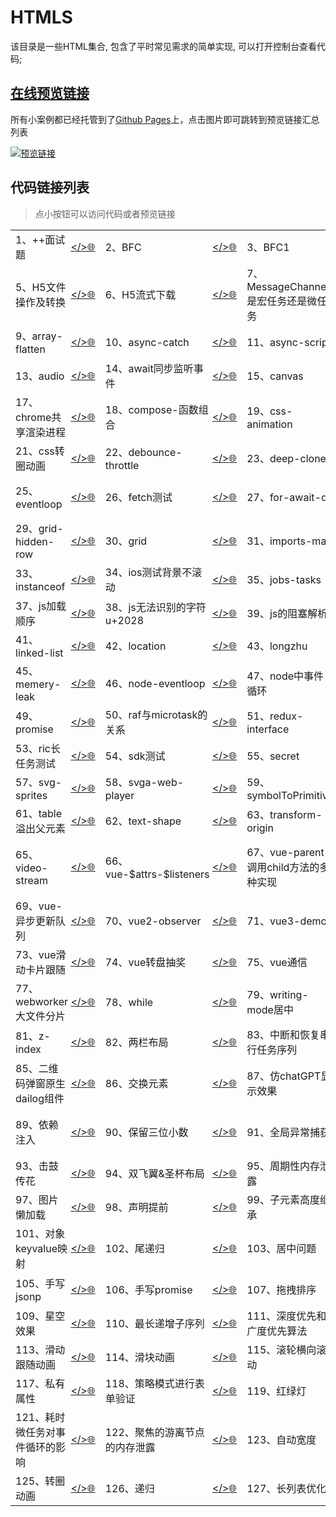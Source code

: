 # HTMLS

该目录是一些HTML集合, 包含了平时常见需求的简单实现, 可以打开控制台查看代码;

## [在线预览链接](https://lorainwings.github.io/demos)

所有小案例都已经托管到了[Github Pages](https://pages.github.com/)上，点击图片即可跳转到预览链接汇总列表

<a href="https://lorainwings.github.io/demos" target="_blank">
  <img src="https://github.com/lorainwings/demos/raw/master/assets/images/demos-preview.jpg" alt="预览链接" >
</a>

## 代码链接列表

> 点小按钮可以访问代码或者预览链接

<table>
  <tr>
    <td>
      <div style="display:flex; align-items: center;">
        <span>
          1、++面试题        </span>
        &nbsp;
        <a href="/code-snippets/htmls/++面试题.js" target="_blank" style="margin-left: auto" title="代码">&lt;/&gt;</a>
        <a href="https://lorainwings.github.io/demos/++面试题.js" target="_blank" title="预览">🌐</a>
      </div>
    </td>
    <td>
      <div style="display:flex; align-items: center;">
        <span>
          2、BFC        </span>
        &nbsp;
        <a href="/code-snippets/htmls/BFC.html" target="_blank" style="margin-left: auto" title="代码">&lt;/&gt;</a>
        <a href="https://lorainwings.github.io/demos/BFC.html" target="_blank" title="预览">🌐</a>
      </div>
    </td>
    <td>
      <div style="display:flex; align-items: center;">
        <span>
          3、BFC1        </span>
        &nbsp;
        <a href="/code-snippets/htmls/BFC1.html" target="_blank" style="margin-left: auto" title="代码">&lt;/&gt;</a>
        <a href="https://lorainwings.github.io/demos/BFC1.html" target="_blank" title="预览">🌐</a>
      </div>
    </td>
    <td>
      <div style="display:flex; align-items: center;">
        <span>
          4、Flip动画        </span>
        &nbsp;
        <a href="/code-snippets/htmls/Flip动画.html" target="_blank" style="margin-left: auto" title="代码">&lt;/&gt;</a>
        <a href="https://lorainwings.github.io/demos/Flip动画.html" target="_blank" title="预览">🌐</a>
      </div>
    </td>
  </tr>
  <tr>
    <td>
      <div style="display:flex; align-items: center;">
        <span>
          5、H5文件操作及转换        </span>
        &nbsp;
        <a href="/code-snippets/htmls/H5文件操作及转换.html" target="_blank" style="margin-left: auto" title="代码">&lt;/&gt;</a>
        <a href="https://lorainwings.github.io/demos/H5文件操作及转换.html" target="_blank" title="预览">🌐</a>
      </div>
    </td>
    <td>
      <div style="display:flex; align-items: center;">
        <span>
          6、H5流式下载        </span>
        &nbsp;
        <a href="/code-snippets/htmls/H5流式下载.html" target="_blank" style="margin-left: auto" title="代码">&lt;/&gt;</a>
        <a href="https://lorainwings.github.io/demos/H5流式下载.html" target="_blank" title="预览">🌐</a>
      </div>
    </td>
    <td>
      <div style="display:flex; align-items: center;">
        <span>
          7、MessageChannel是宏任务还是微任务        </span>
        &nbsp;
        <a href="/code-snippets/htmls/MessageChannel是宏任务还是微任务.html" target="_blank" style="margin-left: auto" title="代码">&lt;/&gt;</a>
        <a href="https://lorainwings.github.io/demos/MessageChannel是宏任务还是微任务.html" target="_blank" title="预览">🌐</a>
      </div>
    </td>
    <td>
      <div style="display:flex; align-items: center;">
        <span>
          8、UI渲染阻塞测试        </span>
        &nbsp;
        <a href="/code-snippets/htmls/UI渲染阻塞测试.html" target="_blank" style="margin-left: auto" title="代码">&lt;/&gt;</a>
        <a href="https://lorainwings.github.io/demos/UI渲染阻塞测试.html" target="_blank" title="预览">🌐</a>
      </div>
    </td>
  </tr>
  <tr>
    <td>
      <div style="display:flex; align-items: center;">
        <span>
          9、array-flatten        </span>
        &nbsp;
        <a href="/code-snippets/htmls/array-flatten.html" target="_blank" style="margin-left: auto" title="代码">&lt;/&gt;</a>
        <a href="https://lorainwings.github.io/demos/array-flatten.html" target="_blank" title="预览">🌐</a>
      </div>
    </td>
    <td>
      <div style="display:flex; align-items: center;">
        <span>
          10、async-catch        </span>
        &nbsp;
        <a href="/code-snippets/htmls/async-catch.html" target="_blank" style="margin-left: auto" title="代码">&lt;/&gt;</a>
        <a href="https://lorainwings.github.io/demos/async-catch.html" target="_blank" title="预览">🌐</a>
      </div>
    </td>
    <td>
      <div style="display:flex; align-items: center;">
        <span>
          11、async-script        </span>
        &nbsp;
        <a href="/code-snippets/htmls/async-script.html" target="_blank" style="margin-left: auto" title="代码">&lt;/&gt;</a>
        <a href="https://lorainwings.github.io/demos/async-script.html" target="_blank" title="预览">🌐</a>
      </div>
    </td>
    <td>
      <div style="display:flex; align-items: center;">
        <span>
          12、async替代promise        </span>
        &nbsp;
        <a href="/code-snippets/htmls/async替代promise.html" target="_blank" style="margin-left: auto" title="代码">&lt;/&gt;</a>
        <a href="https://lorainwings.github.io/demos/async替代promise.html" target="_blank" title="预览">🌐</a>
      </div>
    </td>
  </tr>
  <tr>
    <td>
      <div style="display:flex; align-items: center;">
        <span>
          13、audio        </span>
        &nbsp;
        <a href="/code-snippets/htmls/audio.html" target="_blank" style="margin-left: auto" title="代码">&lt;/&gt;</a>
        <a href="https://lorainwings.github.io/demos/audio.html" target="_blank" title="预览">🌐</a>
      </div>
    </td>
    <td>
      <div style="display:flex; align-items: center;">
        <span>
          14、await同步监听事件        </span>
        &nbsp;
        <a href="/code-snippets/htmls/await同步监听事件.html" target="_blank" style="margin-left: auto" title="代码">&lt;/&gt;</a>
        <a href="https://lorainwings.github.io/demos/await同步监听事件.html" target="_blank" title="预览">🌐</a>
      </div>
    </td>
    <td>
      <div style="display:flex; align-items: center;">
        <span>
          15、canvas        </span>
        &nbsp;
        <a href="/code-snippets/htmls/canvas.html" target="_blank" style="margin-left: auto" title="代码">&lt;/&gt;</a>
        <a href="https://lorainwings.github.io/demos/canvas.html" target="_blank" title="预览">🌐</a>
      </div>
    </td>
    <td>
      <div style="display:flex; align-items: center;">
        <span>
          16、canvas圆环动画        </span>
        &nbsp;
        <a href="/code-snippets/htmls/canvas圆环动画.html" target="_blank" style="margin-left: auto" title="代码">&lt;/&gt;</a>
        <a href="https://lorainwings.github.io/demos/canvas圆环动画.html" target="_blank" title="预览">🌐</a>
      </div>
    </td>
  </tr>
  <tr>
    <td>
      <div style="display:flex; align-items: center;">
        <span>
          17、chrome共享渲染进程        </span>
        &nbsp;
        <a href="/code-snippets/htmls/chrome共享渲染进程.html" target="_blank" style="margin-left: auto" title="代码">&lt;/&gt;</a>
        <a href="https://lorainwings.github.io/demos/chrome共享渲染进程.html" target="_blank" title="预览">🌐</a>
      </div>
    </td>
    <td>
      <div style="display:flex; align-items: center;">
        <span>
          18、compose-函数组合        </span>
        &nbsp;
        <a href="/code-snippets/htmls/compose-函数组合.html" target="_blank" style="margin-left: auto" title="代码">&lt;/&gt;</a>
        <a href="https://lorainwings.github.io/demos/compose-函数组合.html" target="_blank" title="预览">🌐</a>
      </div>
    </td>
    <td>
      <div style="display:flex; align-items: center;">
        <span>
          19、css-animation        </span>
        &nbsp;
        <a href="/code-snippets/htmls/css-animation.html" target="_blank" style="margin-left: auto" title="代码">&lt;/&gt;</a>
        <a href="https://lorainwings.github.io/demos/css-animation.html" target="_blank" title="预览">🌐</a>
      </div>
    </td>
    <td>
      <div style="display:flex; align-items: center;">
        <span>
          20、css-spread        </span>
        &nbsp;
        <a href="/code-snippets/htmls/css-spread.html" target="_blank" style="margin-left: auto" title="代码">&lt;/&gt;</a>
        <a href="https://lorainwings.github.io/demos/css-spread.html" target="_blank" title="预览">🌐</a>
      </div>
    </td>
  </tr>
  <tr>
    <td>
      <div style="display:flex; align-items: center;">
        <span>
          21、css转圈动画        </span>
        &nbsp;
        <a href="/code-snippets/htmls/css转圈动画.html" target="_blank" style="margin-left: auto" title="代码">&lt;/&gt;</a>
        <a href="https://lorainwings.github.io/demos/css转圈动画.html" target="_blank" title="预览">🌐</a>
      </div>
    </td>
    <td>
      <div style="display:flex; align-items: center;">
        <span>
          22、debounce-throttle        </span>
        &nbsp;
        <a href="/code-snippets/htmls/debounce-throttle.html" target="_blank" style="margin-left: auto" title="代码">&lt;/&gt;</a>
        <a href="https://lorainwings.github.io/demos/debounce-throttle.html" target="_blank" title="预览">🌐</a>
      </div>
    </td>
    <td>
      <div style="display:flex; align-items: center;">
        <span>
          23、deep-clone        </span>
        &nbsp;
        <a href="/code-snippets/htmls/deep-clone.html" target="_blank" style="margin-left: auto" title="代码">&lt;/&gt;</a>
        <a href="https://lorainwings.github.io/demos/deep-clone.html" target="_blank" title="预览">🌐</a>
      </div>
    </td>
    <td>
      <div style="display:flex; align-items: center;">
        <span>
          24、demo        </span>
        &nbsp;
        <a href="/code-snippets/htmls/demo.html" target="_blank" style="margin-left: auto" title="代码">&lt;/&gt;</a>
        <a href="https://lorainwings.github.io/demos/demo.html" target="_blank" title="预览">🌐</a>
      </div>
    </td>
  </tr>
  <tr>
    <td>
      <div style="display:flex; align-items: center;">
        <span>
          25、eventloop        </span>
        &nbsp;
        <a href="/code-snippets/htmls/eventloop.html" target="_blank" style="margin-left: auto" title="代码">&lt;/&gt;</a>
        <a href="https://lorainwings.github.io/demos/eventloop.html" target="_blank" title="预览">🌐</a>
      </div>
    </td>
    <td>
      <div style="display:flex; align-items: center;">
        <span>
          26、fetch测试        </span>
        &nbsp;
        <a href="/code-snippets/htmls/fetch测试.html" target="_blank" style="margin-left: auto" title="代码">&lt;/&gt;</a>
        <a href="https://lorainwings.github.io/demos/fetch测试.html" target="_blank" title="预览">🌐</a>
      </div>
    </td>
    <td>
      <div style="display:flex; align-items: center;">
        <span>
          27、for-await-of        </span>
        &nbsp;
        <a href="/code-snippets/htmls/for-await-of.html" target="_blank" style="margin-left: auto" title="代码">&lt;/&gt;</a>
        <a href="https://lorainwings.github.io/demos/for-await-of.html" target="_blank" title="预览">🌐</a>
      </div>
    </td>
    <td>
      <div style="display:flex; align-items: center;">
        <span>
          28、generator-run        </span>
        &nbsp;
        <a href="/code-snippets/htmls/generator-run.html" target="_blank" style="margin-left: auto" title="代码">&lt;/&gt;</a>
        <a href="https://lorainwings.github.io/demos/generator-run.html" target="_blank" title="预览">🌐</a>
      </div>
    </td>
  </tr>
  <tr>
    <td>
      <div style="display:flex; align-items: center;">
        <span>
          29、grid-hidden-row        </span>
        &nbsp;
        <a href="/code-snippets/htmls/grid-hidden-row.html" target="_blank" style="margin-left: auto" title="代码">&lt;/&gt;</a>
        <a href="https://lorainwings.github.io/demos/grid-hidden-row.html" target="_blank" title="预览">🌐</a>
      </div>
    </td>
    <td>
      <div style="display:flex; align-items: center;">
        <span>
          30、grid        </span>
        &nbsp;
        <a href="/code-snippets/htmls/grid.html" target="_blank" style="margin-left: auto" title="代码">&lt;/&gt;</a>
        <a href="https://lorainwings.github.io/demos/grid.html" target="_blank" title="预览">🌐</a>
      </div>
    </td>
    <td>
      <div style="display:flex; align-items: center;">
        <span>
          31、imports-map        </span>
        &nbsp;
        <a href="/code-snippets/htmls/imports-map.html" target="_blank" style="margin-left: auto" title="代码">&lt;/&gt;</a>
        <a href="https://lorainwings.github.io/demos/imports-map.html" target="_blank" title="预览">🌐</a>
      </div>
    </td>
    <td>
      <div style="display:flex; align-items: center;">
        <span>
          32、index        </span>
        &nbsp;
        <a href="/code-snippets/htmls/index.html" target="_blank" style="margin-left: auto" title="代码">&lt;/&gt;</a>
        <a href="https://lorainwings.github.io/demos/index.html" target="_blank" title="预览">🌐</a>
      </div>
    </td>
  </tr>
  <tr>
    <td>
      <div style="display:flex; align-items: center;">
        <span>
          33、instanceof        </span>
        &nbsp;
        <a href="/code-snippets/htmls/instanceof.html" target="_blank" style="margin-left: auto" title="代码">&lt;/&gt;</a>
        <a href="https://lorainwings.github.io/demos/instanceof.html" target="_blank" title="预览">🌐</a>
      </div>
    </td>
    <td>
      <div style="display:flex; align-items: center;">
        <span>
          34、ios测试背景不滚动        </span>
        &nbsp;
        <a href="/code-snippets/htmls/ios测试背景不滚动.html" target="_blank" style="margin-left: auto" title="代码">&lt;/&gt;</a>
        <a href="https://lorainwings.github.io/demos/ios测试背景不滚动.html" target="_blank" title="预览">🌐</a>
      </div>
    </td>
    <td>
      <div style="display:flex; align-items: center;">
        <span>
          35、jobs-tasks        </span>
        &nbsp;
        <a href="/code-snippets/htmls/jobs-tasks.html" target="_blank" style="margin-left: auto" title="代码">&lt;/&gt;</a>
        <a href="https://lorainwings.github.io/demos/jobs-tasks.html" target="_blank" title="预览">🌐</a>
      </div>
    </td>
    <td>
      <div style="display:flex; align-items: center;">
        <span>
          36、jquery-anchor-scroll        </span>
        &nbsp;
        <a href="/code-snippets/htmls/jquery-anchor-scroll.html" target="_blank" style="margin-left: auto" title="代码">&lt;/&gt;</a>
        <a href="https://lorainwings.github.io/demos/jquery-anchor-scroll.html" target="_blank" title="预览">🌐</a>
      </div>
    </td>
  </tr>
  <tr>
    <td>
      <div style="display:flex; align-items: center;">
        <span>
          37、js加载顺序        </span>
        &nbsp;
        <a href="/code-snippets/htmls/js加载顺序.html" target="_blank" style="margin-left: auto" title="代码">&lt;/&gt;</a>
        <a href="https://lorainwings.github.io/demos/js加载顺序.html" target="_blank" title="预览">🌐</a>
      </div>
    </td>
    <td>
      <div style="display:flex; align-items: center;">
        <span>
          38、js无法识别的字符u+2028        </span>
        &nbsp;
        <a href="/code-snippets/htmls/js无法识别的字符u+2028.html" target="_blank" style="margin-left: auto" title="代码">&lt;/&gt;</a>
        <a href="https://lorainwings.github.io/demos/js无法识别的字符u+2028.html" target="_blank" title="预览">🌐</a>
      </div>
    </td>
    <td>
      <div style="display:flex; align-items: center;">
        <span>
          39、js的阻塞解析        </span>
        &nbsp;
        <a href="/code-snippets/htmls/js的阻塞解析.html" target="_blank" style="margin-left: auto" title="代码">&lt;/&gt;</a>
        <a href="https://lorainwings.github.io/demos/js的阻塞解析.html" target="_blank" title="预览">🌐</a>
      </div>
    </td>
    <td>
      <div style="display:flex; align-items: center;">
        <span>
          40、link-source        </span>
        &nbsp;
        <a href="/code-snippets/htmls/link-source.js" target="_blank" style="margin-left: auto" title="代码">&lt;/&gt;</a>
        <a href="https://lorainwings.github.io/demos/link-source.js" target="_blank" title="预览">🌐</a>
      </div>
    </td>
  </tr>
  <tr>
    <td>
      <div style="display:flex; align-items: center;">
        <span>
          41、linked-list        </span>
        &nbsp;
        <a href="/code-snippets/htmls/linked-list.html" target="_blank" style="margin-left: auto" title="代码">&lt;/&gt;</a>
        <a href="https://lorainwings.github.io/demos/linked-list.html" target="_blank" title="预览">🌐</a>
      </div>
    </td>
    <td>
      <div style="display:flex; align-items: center;">
        <span>
          42、location        </span>
        &nbsp;
        <a href="/code-snippets/htmls/location.html" target="_blank" style="margin-left: auto" title="代码">&lt;/&gt;</a>
        <a href="https://lorainwings.github.io/demos/location.html" target="_blank" title="预览">🌐</a>
      </div>
    </td>
    <td>
      <div style="display:flex; align-items: center;">
        <span>
          43、longzhu        </span>
        &nbsp;
        <a href="/code-snippets/htmls/longzhu.ignore.html" target="_blank" style="margin-left: auto" title="代码">&lt;/&gt;</a>
        <a href="https://lorainwings.github.io/demos/longzhu.ignore.html" target="_blank" title="预览">🌐</a>
      </div>
    </td>
    <td>
      <div style="display:flex; align-items: center;">
        <span>
          44、maiaH5        </span>
        &nbsp;
        <a href="/code-snippets/htmls/maiaH5.js" target="_blank" style="margin-left: auto" title="代码">&lt;/&gt;</a>
        <a href="https://lorainwings.github.io/demos/maiaH5.js" target="_blank" title="预览">🌐</a>
      </div>
    </td>
  </tr>
  <tr>
    <td>
      <div style="display:flex; align-items: center;">
        <span>
          45、memery-leak        </span>
        &nbsp;
        <a href="/code-snippets/htmls/memery-leak.html" target="_blank" style="margin-left: auto" title="代码">&lt;/&gt;</a>
        <a href="https://lorainwings.github.io/demos/memery-leak.html" target="_blank" title="预览">🌐</a>
      </div>
    </td>
    <td>
      <div style="display:flex; align-items: center;">
        <span>
          46、node-eventloop        </span>
        &nbsp;
        <a href="/code-snippets/htmls/node-eventloop.js" target="_blank" style="margin-left: auto" title="代码">&lt;/&gt;</a>
        <a href="https://lorainwings.github.io/demos/node-eventloop.js" target="_blank" title="预览">🌐</a>
      </div>
    </td>
    <td>
      <div style="display:flex; align-items: center;">
        <span>
          47、node中事件循环        </span>
        &nbsp;
        <a href="/code-snippets/htmls/node中事件循环.js" target="_blank" style="margin-left: auto" title="代码">&lt;/&gt;</a>
        <a href="https://lorainwings.github.io/demos/node中事件循环.js" target="_blank" title="预览">🌐</a>
      </div>
    </td>
    <td>
      <div style="display:flex; align-items: center;">
        <span>
          48、promise-catch        </span>
        &nbsp;
        <a href="/code-snippets/htmls/promise-catch.html" target="_blank" style="margin-left: auto" title="代码">&lt;/&gt;</a>
        <a href="https://lorainwings.github.io/demos/promise-catch.html" target="_blank" title="预览">🌐</a>
      </div>
    </td>
  </tr>
  <tr>
    <td>
      <div style="display:flex; align-items: center;">
        <span>
          49、promise        </span>
        &nbsp;
        <a href="/code-snippets/htmls/promise.then返回promise.html" target="_blank" style="margin-left: auto" title="代码">&lt;/&gt;</a>
        <a href="https://lorainwings.github.io/demos/promise.then返回promise.html" target="_blank" title="预览">🌐</a>
      </div>
    </td>
    <td>
      <div style="display:flex; align-items: center;">
        <span>
          50、raf与microtask的关系        </span>
        &nbsp;
        <a href="/code-snippets/htmls/raf与microtask的关系.html" target="_blank" style="margin-left: auto" title="代码">&lt;/&gt;</a>
        <a href="https://lorainwings.github.io/demos/raf与microtask的关系.html" target="_blank" title="预览">🌐</a>
      </div>
    </td>
    <td>
      <div style="display:flex; align-items: center;">
        <span>
          51、redux-interface        </span>
        &nbsp;
        <a href="/code-snippets/htmls/redux-interface.ts" target="_blank" style="margin-left: auto" title="代码">&lt;/&gt;</a>
        <a href="https://lorainwings.github.io/demos/redux-interface.ts" target="_blank" title="预览">🌐</a>
      </div>
    </td>
    <td>
      <div style="display:flex; align-items: center;">
        <span>
          52、requestIdleCb        </span>
        &nbsp;
        <a href="/code-snippets/htmls/requestIdleCb.html" target="_blank" style="margin-left: auto" title="代码">&lt;/&gt;</a>
        <a href="https://lorainwings.github.io/demos/requestIdleCb.html" target="_blank" title="预览">🌐</a>
      </div>
    </td>
  </tr>
  <tr>
    <td>
      <div style="display:flex; align-items: center;">
        <span>
          53、ric长任务测试        </span>
        &nbsp;
        <a href="/code-snippets/htmls/ric长任务测试.html" target="_blank" style="margin-left: auto" title="代码">&lt;/&gt;</a>
        <a href="https://lorainwings.github.io/demos/ric长任务测试.html" target="_blank" title="预览">🌐</a>
      </div>
    </td>
    <td>
      <div style="display:flex; align-items: center;">
        <span>
          54、sdk测试        </span>
        &nbsp;
        <a href="/code-snippets/htmls/sdk测试.html" target="_blank" style="margin-left: auto" title="代码">&lt;/&gt;</a>
        <a href="https://lorainwings.github.io/demos/sdk测试.html" target="_blank" title="预览">🌐</a>
      </div>
    </td>
    <td>
      <div style="display:flex; align-items: center;">
        <span>
          55、secret        </span>
        &nbsp;
        <a href="/code-snippets/htmls/secret.html" target="_blank" style="margin-left: auto" title="代码">&lt;/&gt;</a>
        <a href="https://lorainwings.github.io/demos/secret.html" target="_blank" title="预览">🌐</a>
      </div>
    </td>
    <td>
      <div style="display:flex; align-items: center;">
        <span>
          56、sort-algrom        </span>
        &nbsp;
        <a href="/code-snippets/htmls/sort-algrom.html" target="_blank" style="margin-left: auto" title="代码">&lt;/&gt;</a>
        <a href="https://lorainwings.github.io/demos/sort-algrom.html" target="_blank" title="预览">🌐</a>
      </div>
    </td>
  </tr>
  <tr>
    <td>
      <div style="display:flex; align-items: center;">
        <span>
          57、svg-sprites        </span>
        &nbsp;
        <a href="/code-snippets/htmls/svg-sprites.html" target="_blank" style="margin-left: auto" title="代码">&lt;/&gt;</a>
        <a href="https://lorainwings.github.io/demos/svg-sprites.html" target="_blank" title="预览">🌐</a>
      </div>
    </td>
    <td>
      <div style="display:flex; align-items: center;">
        <span>
          58、svga-web-player        </span>
        &nbsp;
        <a href="/code-snippets/htmls/svga-web-player.html" target="_blank" style="margin-left: auto" title="代码">&lt;/&gt;</a>
        <a href="https://lorainwings.github.io/demos/svga-web-player.html" target="_blank" title="预览">🌐</a>
      </div>
    </td>
    <td>
      <div style="display:flex; align-items: center;">
        <span>
          59、symbolToPrimitive        </span>
        &nbsp;
        <a href="/code-snippets/htmls/symbolToPrimitive.html" target="_blank" style="margin-left: auto" title="代码">&lt;/&gt;</a>
        <a href="https://lorainwings.github.io/demos/symbolToPrimitive.html" target="_blank" title="预览">🌐</a>
      </div>
    </td>
    <td>
      <div style="display:flex; align-items: center;">
        <span>
          60、t        </span>
        &nbsp;
        <a href="/code-snippets/htmls/t.html" target="_blank" style="margin-left: auto" title="代码">&lt;/&gt;</a>
        <a href="https://lorainwings.github.io/demos/t.html" target="_blank" title="预览">🌐</a>
      </div>
    </td>
  </tr>
  <tr>
    <td>
      <div style="display:flex; align-items: center;">
        <span>
          61、table溢出父元素        </span>
        &nbsp;
        <a href="/code-snippets/htmls/table溢出父元素.html" target="_blank" style="margin-left: auto" title="代码">&lt;/&gt;</a>
        <a href="https://lorainwings.github.io/demos/table溢出父元素.html" target="_blank" title="预览">🌐</a>
      </div>
    </td>
    <td>
      <div style="display:flex; align-items: center;">
        <span>
          62、text-shape        </span>
        &nbsp;
        <a href="/code-snippets/htmls/text-shape.html" target="_blank" style="margin-left: auto" title="代码">&lt;/&gt;</a>
        <a href="https://lorainwings.github.io/demos/text-shape.html" target="_blank" title="预览">🌐</a>
      </div>
    </td>
    <td>
      <div style="display:flex; align-items: center;">
        <span>
          63、transform-origin        </span>
        &nbsp;
        <a href="/code-snippets/htmls/transform-origin.html" target="_blank" style="margin-left: auto" title="代码">&lt;/&gt;</a>
        <a href="https://lorainwings.github.io/demos/transform-origin.html" target="_blank" title="预览">🌐</a>
      </div>
    </td>
    <td>
      <div style="display:flex; align-items: center;">
        <span>
          64、translate3d        </span>
        &nbsp;
        <a href="/code-snippets/htmls/translate3d.html" target="_blank" style="margin-left: auto" title="代码">&lt;/&gt;</a>
        <a href="https://lorainwings.github.io/demos/translate3d.html" target="_blank" title="预览">🌐</a>
      </div>
    </td>
  </tr>
  <tr>
    <td>
      <div style="display:flex; align-items: center;">
        <span>
          65、video-stream        </span>
        &nbsp;
        <a href="/code-snippets/htmls/video-stream.html" target="_blank" style="margin-left: auto" title="代码">&lt;/&gt;</a>
        <a href="https://lorainwings.github.io/demos/video-stream.html" target="_blank" title="预览">🌐</a>
      </div>
    </td>
    <td>
      <div style="display:flex; align-items: center;">
        <span>
          66、vue-$attrs-$listeners        </span>
        &nbsp;
        <a href="/code-snippets/htmls/vue-$attrs-$listeners.html" target="_blank" style="margin-left: auto" title="代码">&lt;/&gt;</a>
        <a href="https://lorainwings.github.io/demos/vue-$attrs-$listeners.html" target="_blank" title="预览">🌐</a>
      </div>
    </td>
    <td>
      <div style="display:flex; align-items: center;">
        <span>
          67、vue-parent调用child方法的多种实现        </span>
        &nbsp;
        <a href="/code-snippets/htmls/vue-parent调用child方法的多种实现.html" target="_blank" style="margin-left: auto" title="代码">&lt;/&gt;</a>
        <a href="https://lorainwings.github.io/demos/vue-parent调用child方法的多种实现.html" target="_blank" title="预览">🌐</a>
      </div>
    </td>
    <td>
      <div style="display:flex; align-items: center;">
        <span>
          68、vue-runtime-with-compiler调试        </span>
        &nbsp;
        <a href="/code-snippets/htmls/vue-runtime-with-compiler调试.html" target="_blank" style="margin-left: auto" title="代码">&lt;/&gt;</a>
        <a href="https://lorainwings.github.io/demos/vue-runtime-with-compiler调试.html" target="_blank" title="预览">🌐</a>
      </div>
    </td>
  </tr>
  <tr>
    <td>
      <div style="display:flex; align-items: center;">
        <span>
          69、vue-异步更新队列        </span>
        &nbsp;
        <a href="/code-snippets/htmls/vue-异步更新队列.html" target="_blank" style="margin-left: auto" title="代码">&lt;/&gt;</a>
        <a href="https://lorainwings.github.io/demos/vue-异步更新队列.html" target="_blank" title="预览">🌐</a>
      </div>
    </td>
    <td>
      <div style="display:flex; align-items: center;">
        <span>
          70、vue2-observer        </span>
        &nbsp;
        <a href="/code-snippets/htmls/vue2-observer.html" target="_blank" style="margin-left: auto" title="代码">&lt;/&gt;</a>
        <a href="https://lorainwings.github.io/demos/vue2-observer.html" target="_blank" title="预览">🌐</a>
      </div>
    </td>
    <td>
      <div style="display:flex; align-items: center;">
        <span>
          71、vue3-demos        </span>
        &nbsp;
        <a href="/code-snippets/htmls/vue3-demos.html" target="_blank" style="margin-left: auto" title="代码">&lt;/&gt;</a>
        <a href="https://lorainwings.github.io/demos/vue3-demos.html" target="_blank" title="预览">🌐</a>
      </div>
    </td>
    <td>
      <div style="display:flex; align-items: center;">
        <span>
          72、vue图片懒加载        </span>
        &nbsp;
        <a href="/code-snippets/htmls/vue图片懒加载.html" target="_blank" style="margin-left: auto" title="代码">&lt;/&gt;</a>
        <a href="https://lorainwings.github.io/demos/vue图片懒加载.html" target="_blank" title="预览">🌐</a>
      </div>
    </td>
  </tr>
  <tr>
    <td>
      <div style="display:flex; align-items: center;">
        <span>
          73、vue滑动卡片跟随        </span>
        &nbsp;
        <a href="/code-snippets/htmls/vue滑动卡片跟随.html" target="_blank" style="margin-left: auto" title="代码">&lt;/&gt;</a>
        <a href="https://lorainwings.github.io/demos/vue滑动卡片跟随.html" target="_blank" title="预览">🌐</a>
      </div>
    </td>
    <td>
      <div style="display:flex; align-items: center;">
        <span>
          74、vue转盘抽奖        </span>
        &nbsp;
        <a href="/code-snippets/htmls/vue转盘抽奖.html" target="_blank" style="margin-left: auto" title="代码">&lt;/&gt;</a>
        <a href="https://lorainwings.github.io/demos/vue转盘抽奖.html" target="_blank" title="预览">🌐</a>
      </div>
    </td>
    <td>
      <div style="display:flex; align-items: center;">
        <span>
          75、vue通信        </span>
        &nbsp;
        <a href="/code-snippets/htmls/vue通信.html" target="_blank" style="margin-left: auto" title="代码">&lt;/&gt;</a>
        <a href="https://lorainwings.github.io/demos/vue通信.html" target="_blank" title="预览">🌐</a>
      </div>
    </td>
    <td>
      <div style="display:flex; align-items: center;">
        <span>
          76、web-components        </span>
        &nbsp;
        <a href="/code-snippets/htmls/web-components.html" target="_blank" style="margin-left: auto" title="代码">&lt;/&gt;</a>
        <a href="https://lorainwings.github.io/demos/web-components.html" target="_blank" title="预览">🌐</a>
      </div>
    </td>
  </tr>
  <tr>
    <td>
      <div style="display:flex; align-items: center;">
        <span>
          77、webworker大文件分片        </span>
        &nbsp;
        <a href="/code-snippets/htmls/webworker大文件分片.html" target="_blank" style="margin-left: auto" title="代码">&lt;/&gt;</a>
        <a href="https://lorainwings.github.io/demos/webworker大文件分片.html" target="_blank" title="预览">🌐</a>
      </div>
    </td>
    <td>
      <div style="display:flex; align-items: center;">
        <span>
          78、while        </span>
        &nbsp;
        <a href="/code-snippets/htmls/while.js" target="_blank" style="margin-left: auto" title="代码">&lt;/&gt;</a>
        <a href="https://lorainwings.github.io/demos/while.js" target="_blank" title="预览">🌐</a>
      </div>
    </td>
    <td>
      <div style="display:flex; align-items: center;">
        <span>
          79、writing-mode居中        </span>
        &nbsp;
        <a href="/code-snippets/htmls/writing-mode居中.html" target="_blank" style="margin-left: auto" title="代码">&lt;/&gt;</a>
        <a href="https://lorainwings.github.io/demos/writing-mode居中.html" target="_blank" title="预览">🌐</a>
      </div>
    </td>
    <td>
      <div style="display:flex; align-items: center;">
        <span>
          80、yts        </span>
        &nbsp;
        <a href="/code-snippets/htmls/yts.html" target="_blank" style="margin-left: auto" title="代码">&lt;/&gt;</a>
        <a href="https://lorainwings.github.io/demos/yts.html" target="_blank" title="预览">🌐</a>
      </div>
    </td>
  </tr>
  <tr>
    <td>
      <div style="display:flex; align-items: center;">
        <span>
          81、z-index        </span>
        &nbsp;
        <a href="/code-snippets/htmls/z-index.html" target="_blank" style="margin-left: auto" title="代码">&lt;/&gt;</a>
        <a href="https://lorainwings.github.io/demos/z-index.html" target="_blank" title="预览">🌐</a>
      </div>
    </td>
    <td>
      <div style="display:flex; align-items: center;">
        <span>
          82、两栏布局        </span>
        &nbsp;
        <a href="/code-snippets/htmls/两栏布局.html" target="_blank" style="margin-left: auto" title="代码">&lt;/&gt;</a>
        <a href="https://lorainwings.github.io/demos/两栏布局.html" target="_blank" title="预览">🌐</a>
      </div>
    </td>
    <td>
      <div style="display:flex; align-items: center;">
        <span>
          83、中断和恢复串行任务序列        </span>
        &nbsp;
        <a href="/code-snippets/htmls/中断和恢复串行任务序列.html" target="_blank" style="margin-left: auto" title="代码">&lt;/&gt;</a>
        <a href="https://lorainwings.github.io/demos/中断和恢复串行任务序列.html" target="_blank" title="预览">🌐</a>
      </div>
    </td>
    <td>
      <div style="display:flex; align-items: center;">
        <span>
          84、事件捕获和冒泡        </span>
        &nbsp;
        <a href="/code-snippets/htmls/事件捕获和冒泡.html" target="_blank" style="margin-left: auto" title="代码">&lt;/&gt;</a>
        <a href="https://lorainwings.github.io/demos/事件捕获和冒泡.html" target="_blank" title="预览">🌐</a>
      </div>
    </td>
  </tr>
  <tr>
    <td>
      <div style="display:flex; align-items: center;">
        <span>
          85、二维码弹窗原生dailog组件        </span>
        &nbsp;
        <a href="/code-snippets/htmls/二维码弹窗原生dailog组件.html" target="_blank" style="margin-left: auto" title="代码">&lt;/&gt;</a>
        <a href="https://lorainwings.github.io/demos/二维码弹窗原生dailog组件.html" target="_blank" title="预览">🌐</a>
      </div>
    </td>
    <td>
      <div style="display:flex; align-items: center;">
        <span>
          86、交换元素        </span>
        &nbsp;
        <a href="/code-snippets/htmls/交换元素.html" target="_blank" style="margin-left: auto" title="代码">&lt;/&gt;</a>
        <a href="https://lorainwings.github.io/demos/交换元素.html" target="_blank" title="预览">🌐</a>
      </div>
    </td>
    <td>
      <div style="display:flex; align-items: center;">
        <span>
          87、仿chatGPT显示效果        </span>
        &nbsp;
        <a href="/code-snippets/htmls/仿chatGPT显示效果.html" target="_blank" style="margin-left: auto" title="代码">&lt;/&gt;</a>
        <a href="https://lorainwings.github.io/demos/仿chatGPT显示效果.html" target="_blank" title="预览">🌐</a>
      </div>
    </td>
    <td>
      <div style="display:flex; align-items: center;">
        <span>
          88、使用原生waap实现动画i        </span>
        &nbsp;
        <a href="/code-snippets/htmls/使用原生waap实现动画i.html" target="_blank" style="margin-left: auto" title="代码">&lt;/&gt;</a>
        <a href="https://lorainwings.github.io/demos/使用原生waap实现动画i.html" target="_blank" title="预览">🌐</a>
      </div>
    </td>
  </tr>
  <tr>
    <td>
      <div style="display:flex; align-items: center;">
        <span>
          89、依赖注入        </span>
        &nbsp;
        <a href="/code-snippets/htmls/依赖注入.html" target="_blank" style="margin-left: auto" title="代码">&lt;/&gt;</a>
        <a href="https://lorainwings.github.io/demos/依赖注入.html" target="_blank" title="预览">🌐</a>
      </div>
    </td>
    <td>
      <div style="display:flex; align-items: center;">
        <span>
          90、保留三位小数        </span>
        &nbsp;
        <a href="/code-snippets/htmls/保留三位小数.html" target="_blank" style="margin-left: auto" title="代码">&lt;/&gt;</a>
        <a href="https://lorainwings.github.io/demos/保留三位小数.html" target="_blank" title="预览">🌐</a>
      </div>
    </td>
    <td>
      <div style="display:flex; align-items: center;">
        <span>
          91、全局异常捕获        </span>
        &nbsp;
        <a href="/code-snippets/htmls/全局异常捕获.html" target="_blank" style="margin-left: auto" title="代码">&lt;/&gt;</a>
        <a href="https://lorainwings.github.io/demos/全局异常捕获.html" target="_blank" title="预览">🌐</a>
      </div>
    </td>
    <td>
      <div style="display:flex; align-items: center;">
        <span>
          92、共享词法作用域的内存泄露        </span>
        &nbsp;
        <a href="/code-snippets/htmls/共享词法作用域的内存泄露.html" target="_blank" style="margin-left: auto" title="代码">&lt;/&gt;</a>
        <a href="https://lorainwings.github.io/demos/共享词法作用域的内存泄露.html" target="_blank" title="预览">🌐</a>
      </div>
    </td>
  </tr>
  <tr>
    <td>
      <div style="display:flex; align-items: center;">
        <span>
          93、击鼓传花        </span>
        &nbsp;
        <a href="/code-snippets/htmls/击鼓传花.html" target="_blank" style="margin-left: auto" title="代码">&lt;/&gt;</a>
        <a href="https://lorainwings.github.io/demos/击鼓传花.html" target="_blank" title="预览">🌐</a>
      </div>
    </td>
    <td>
      <div style="display:flex; align-items: center;">
        <span>
          94、双飞翼&amp;圣杯布局        </span>
        &nbsp;
        <a href="/code-snippets/htmls/双飞翼&amp;圣杯布局.html" target="_blank" style="margin-left: auto" title="代码">&lt;/&gt;</a>
        <a href="https://lorainwings.github.io/demos/双飞翼&amp;圣杯布局.html" target="_blank" title="预览">🌐</a>
      </div>
    </td>
    <td>
      <div style="display:flex; align-items: center;">
        <span>
          95、周期性内存泄露        </span>
        &nbsp;
        <a href="/code-snippets/htmls/周期性内存泄露.html" target="_blank" style="margin-left: auto" title="代码">&lt;/&gt;</a>
        <a href="https://lorainwings.github.io/demos/周期性内存泄露.html" target="_blank" title="预览">🌐</a>
      </div>
    </td>
    <td>
      <div style="display:flex; align-items: center;">
        <span>
          96、图片压缩compress        </span>
        &nbsp;
        <a href="/code-snippets/htmls/图片压缩compress.html" target="_blank" style="margin-left: auto" title="代码">&lt;/&gt;</a>
        <a href="https://lorainwings.github.io/demos/图片压缩compress.html" target="_blank" title="预览">🌐</a>
      </div>
    </td>
  </tr>
  <tr>
    <td>
      <div style="display:flex; align-items: center;">
        <span>
          97、图片懒加载        </span>
        &nbsp;
        <a href="/code-snippets/htmls/图片懒加载.html" target="_blank" style="margin-left: auto" title="代码">&lt;/&gt;</a>
        <a href="https://lorainwings.github.io/demos/图片懒加载.html" target="_blank" title="预览">🌐</a>
      </div>
    </td>
    <td>
      <div style="display:flex; align-items: center;">
        <span>
          98、声明提前        </span>
        &nbsp;
        <a href="/code-snippets/htmls/声明提前.html" target="_blank" style="margin-left: auto" title="代码">&lt;/&gt;</a>
        <a href="https://lorainwings.github.io/demos/声明提前.html" target="_blank" title="预览">🌐</a>
      </div>
    </td>
    <td>
      <div style="display:flex; align-items: center;">
        <span>
          99、子元素高度继承        </span>
        &nbsp;
        <a href="/code-snippets/htmls/子元素高度继承.html" target="_blank" style="margin-left: auto" title="代码">&lt;/&gt;</a>
        <a href="https://lorainwings.github.io/demos/子元素高度继承.html" target="_blank" title="预览">🌐</a>
      </div>
    </td>
    <td>
      <div style="display:flex; align-items: center;">
        <span>
          100、对称按钮        </span>
        &nbsp;
        <a href="/code-snippets/htmls/对称按钮.html" target="_blank" style="margin-left: auto" title="代码">&lt;/&gt;</a>
        <a href="https://lorainwings.github.io/demos/对称按钮.html" target="_blank" title="预览">🌐</a>
      </div>
    </td>
  </tr>
  <tr>
    <td>
      <div style="display:flex; align-items: center;">
        <span>
          101、对象keyvalue映射        </span>
        &nbsp;
        <a href="/code-snippets/htmls/对象keyvalue映射.html" target="_blank" style="margin-left: auto" title="代码">&lt;/&gt;</a>
        <a href="https://lorainwings.github.io/demos/对象keyvalue映射.html" target="_blank" title="预览">🌐</a>
      </div>
    </td>
    <td>
      <div style="display:flex; align-items: center;">
        <span>
          102、尾递归        </span>
        &nbsp;
        <a href="/code-snippets/htmls/尾递归.html" target="_blank" style="margin-left: auto" title="代码">&lt;/&gt;</a>
        <a href="https://lorainwings.github.io/demos/尾递归.html" target="_blank" title="预览">🌐</a>
      </div>
    </td>
    <td>
      <div style="display:flex; align-items: center;">
        <span>
          103、居中问题        </span>
        &nbsp;
        <a href="/code-snippets/htmls/居中问题.html" target="_blank" style="margin-left: auto" title="代码">&lt;/&gt;</a>
        <a href="https://lorainwings.github.io/demos/居中问题.html" target="_blank" title="预览">🌐</a>
      </div>
    </td>
    <td>
      <div style="display:flex; align-items: center;">
        <span>
          104、建树        </span>
        &nbsp;
        <a href="/code-snippets/htmls/建树.html" target="_blank" style="margin-left: auto" title="代码">&lt;/&gt;</a>
        <a href="https://lorainwings.github.io/demos/建树.html" target="_blank" title="预览">🌐</a>
      </div>
    </td>
  </tr>
  <tr>
    <td>
      <div style="display:flex; align-items: center;">
        <span>
          105、手写jsonp        </span>
        &nbsp;
        <a href="/code-snippets/htmls/手写jsonp.html" target="_blank" style="margin-left: auto" title="代码">&lt;/&gt;</a>
        <a href="https://lorainwings.github.io/demos/手写jsonp.html" target="_blank" title="预览">🌐</a>
      </div>
    </td>
    <td>
      <div style="display:flex; align-items: center;">
        <span>
          106、手写promise        </span>
        &nbsp;
        <a href="/code-snippets/htmls/手写promise.html" target="_blank" style="margin-left: auto" title="代码">&lt;/&gt;</a>
        <a href="https://lorainwings.github.io/demos/手写promise.html" target="_blank" title="预览">🌐</a>
      </div>
    </td>
    <td>
      <div style="display:flex; align-items: center;">
        <span>
          107、拖拽排序        </span>
        &nbsp;
        <a href="/code-snippets/htmls/拖拽排序.html" target="_blank" style="margin-left: auto" title="代码">&lt;/&gt;</a>
        <a href="https://lorainwings.github.io/demos/拖拽排序.html" target="_blank" title="预览">🌐</a>
      </div>
    </td>
    <td>
      <div style="display:flex; align-items: center;">
        <span>
          108、文字翻转        </span>
        &nbsp;
        <a href="/code-snippets/htmls/文字翻转.html" target="_blank" style="margin-left: auto" title="代码">&lt;/&gt;</a>
        <a href="https://lorainwings.github.io/demos/文字翻转.html" target="_blank" title="预览">🌐</a>
      </div>
    </td>
  </tr>
  <tr>
    <td>
      <div style="display:flex; align-items: center;">
        <span>
          109、星空效果        </span>
        &nbsp;
        <a href="/code-snippets/htmls/星空效果.html" target="_blank" style="margin-left: auto" title="代码">&lt;/&gt;</a>
        <a href="https://lorainwings.github.io/demos/星空效果.html" target="_blank" title="预览">🌐</a>
      </div>
    </td>
    <td>
      <div style="display:flex; align-items: center;">
        <span>
          110、最长递增子序列        </span>
        &nbsp;
        <a href="/code-snippets/htmls/最长递增子序列.js" target="_blank" style="margin-left: auto" title="代码">&lt;/&gt;</a>
        <a href="https://lorainwings.github.io/demos/最长递增子序列.js" target="_blank" title="预览">🌐</a>
      </div>
    </td>
    <td>
      <div style="display:flex; align-items: center;">
        <span>
          111、深度优先和广度优先算法        </span>
        &nbsp;
        <a href="/code-snippets/htmls/深度优先和广度优先算法.html" target="_blank" style="margin-left: auto" title="代码">&lt;/&gt;</a>
        <a href="https://lorainwings.github.io/demos/深度优先和广度优先算法.html" target="_blank" title="预览">🌐</a>
      </div>
    </td>
    <td>
      <div style="display:flex; align-items: center;">
        <span>
          112、渲染阻塞        </span>
        &nbsp;
        <a href="/code-snippets/htmls/渲染阻塞.html" target="_blank" style="margin-left: auto" title="代码">&lt;/&gt;</a>
        <a href="https://lorainwings.github.io/demos/渲染阻塞.html" target="_blank" title="预览">🌐</a>
      </div>
    </td>
  </tr>
  <tr>
    <td>
      <div style="display:flex; align-items: center;">
        <span>
          113、滑动跟随动画        </span>
        &nbsp;
        <a href="/code-snippets/htmls/滑动跟随动画.html" target="_blank" style="margin-left: auto" title="代码">&lt;/&gt;</a>
        <a href="https://lorainwings.github.io/demos/滑动跟随动画.html" target="_blank" title="预览">🌐</a>
      </div>
    </td>
    <td>
      <div style="display:flex; align-items: center;">
        <span>
          114、滑块动画        </span>
        &nbsp;
        <a href="/code-snippets/htmls/滑块动画.html" target="_blank" style="margin-left: auto" title="代码">&lt;/&gt;</a>
        <a href="https://lorainwings.github.io/demos/滑块动画.html" target="_blank" title="预览">🌐</a>
      </div>
    </td>
    <td>
      <div style="display:flex; align-items: center;">
        <span>
          115、滚轮横向滚动        </span>
        &nbsp;
        <a href="/code-snippets/htmls/滚轮横向滚动.html" target="_blank" style="margin-left: auto" title="代码">&lt;/&gt;</a>
        <a href="https://lorainwings.github.io/demos/滚轮横向滚动.html" target="_blank" title="预览">🌐</a>
      </div>
    </td>
    <td>
      <div style="display:flex; align-items: center;">
        <span>
          116、父元素高度        </span>
        &nbsp;
        <a href="/code-snippets/htmls/父元素高度.html" target="_blank" style="margin-left: auto" title="代码">&lt;/&gt;</a>
        <a href="https://lorainwings.github.io/demos/父元素高度.html" target="_blank" title="预览">🌐</a>
      </div>
    </td>
  </tr>
  <tr>
    <td>
      <div style="display:flex; align-items: center;">
        <span>
          117、私有属性        </span>
        &nbsp;
        <a href="/code-snippets/htmls/私有属性.html" target="_blank" style="margin-left: auto" title="代码">&lt;/&gt;</a>
        <a href="https://lorainwings.github.io/demos/私有属性.html" target="_blank" title="预览">🌐</a>
      </div>
    </td>
    <td>
      <div style="display:flex; align-items: center;">
        <span>
          118、策略模式进行表单验证        </span>
        &nbsp;
        <a href="/code-snippets/htmls/策略模式进行表单验证.html" target="_blank" style="margin-left: auto" title="代码">&lt;/&gt;</a>
        <a href="https://lorainwings.github.io/demos/策略模式进行表单验证.html" target="_blank" title="预览">🌐</a>
      </div>
    </td>
    <td>
      <div style="display:flex; align-items: center;">
        <span>
          119、红绿灯        </span>
        &nbsp;
        <a href="/code-snippets/htmls/红绿灯.html" target="_blank" style="margin-left: auto" title="代码">&lt;/&gt;</a>
        <a href="https://lorainwings.github.io/demos/红绿灯.html" target="_blank" title="预览">🌐</a>
      </div>
    </td>
    <td>
      <div style="display:flex; align-items: center;">
        <span>
          120、网页位置        </span>
        &nbsp;
        <a href="/code-snippets/htmls/网页位置.html" target="_blank" style="margin-left: auto" title="代码">&lt;/&gt;</a>
        <a href="https://lorainwings.github.io/demos/网页位置.html" target="_blank" title="预览">🌐</a>
      </div>
    </td>
  </tr>
  <tr>
    <td>
      <div style="display:flex; align-items: center;">
        <span>
          121、耗时微任务对事件循环的影响        </span>
        &nbsp;
        <a href="/code-snippets/htmls/耗时微任务对事件循环的影响.html" target="_blank" style="margin-left: auto" title="代码">&lt;/&gt;</a>
        <a href="https://lorainwings.github.io/demos/耗时微任务对事件循环的影响.html" target="_blank" title="预览">🌐</a>
      </div>
    </td>
    <td>
      <div style="display:flex; align-items: center;">
        <span>
          122、聚焦的游离节点的内存泄露        </span>
        &nbsp;
        <a href="/code-snippets/htmls/聚焦的游离节点的内存泄露.html" target="_blank" style="margin-left: auto" title="代码">&lt;/&gt;</a>
        <a href="https://lorainwings.github.io/demos/聚焦的游离节点的内存泄露.html" target="_blank" title="预览">🌐</a>
      </div>
    </td>
    <td>
      <div style="display:flex; align-items: center;">
        <span>
          123、自动宽度        </span>
        &nbsp;
        <a href="/code-snippets/htmls/自动宽度.html" target="_blank" style="margin-left: auto" title="代码">&lt;/&gt;</a>
        <a href="https://lorainwings.github.io/demos/自动宽度.html" target="_blank" title="预览">🌐</a>
      </div>
    </td>
    <td>
      <div style="display:flex; align-items: center;">
        <span>
          124、获取vue根实例        </span>
        &nbsp;
        <a href="/code-snippets/htmls/获取vue根实例.js" target="_blank" style="margin-left: auto" title="代码">&lt;/&gt;</a>
        <a href="https://lorainwings.github.io/demos/获取vue根实例.js" target="_blank" title="预览">🌐</a>
      </div>
    </td>
  </tr>
  <tr>
    <td>
      <div style="display:flex; align-items: center;">
        <span>
          125、转圈动画        </span>
        &nbsp;
        <a href="/code-snippets/htmls/转圈动画.html" target="_blank" style="margin-left: auto" title="代码">&lt;/&gt;</a>
        <a href="https://lorainwings.github.io/demos/转圈动画.html" target="_blank" title="预览">🌐</a>
      </div>
    </td>
    <td>
      <div style="display:flex; align-items: center;">
        <span>
          126、递归        </span>
        &nbsp;
        <a href="/code-snippets/htmls/递归.html" target="_blank" style="margin-left: auto" title="代码">&lt;/&gt;</a>
        <a href="https://lorainwings.github.io/demos/递归.html" target="_blank" title="预览">🌐</a>
      </div>
    </td>
    <td>
      <div style="display:flex; align-items: center;">
        <span>
          127、长列表优化        </span>
        &nbsp;
        <a href="/code-snippets/htmls/长列表优化.html" target="_blank" style="margin-left: auto" title="代码">&lt;/&gt;</a>
        <a href="https://lorainwings.github.io/demos/长列表优化.html" target="_blank" title="预览">🌐</a>
      </div>
    </td>
    <td>
      <div style="display:flex; align-items: center;">
        <span>
          128、高度自适应        </span>
        &nbsp;
        <a href="/code-snippets/htmls/高度自适应.html" target="_blank" style="margin-left: auto" title="代码">&lt;/&gt;</a>
        <a href="https://lorainwings.github.io/demos/高度自适应.html" target="_blank" title="预览">🌐</a>
      </div>
    </td>
  </tr>
</table>
